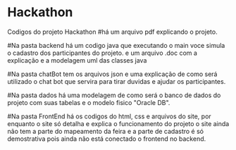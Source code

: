 # Hackathon
Codigos do projeto Hackathon
#há um arquivo pdf explicando o projeto.

#Na pasta backend há um codigo java que executando o main voce simula o cadastro dos participantes do projeto.
e um arquivo .doc com a explicação e a modelagem uml das classes java

#Na pasta chatBot tem os arquivos json e uma explicação de como será utilizado o chat bot que servira para tirar duvidas e ajudar os participantes.

#Na pasta dados há uma modelagem de como será o banco de dados do projeto com suas tabelas e o modelo fisico "Oracle DB".

#Na pasta FrontEnd há os codigos do html, css e arquivos do site, por enquanto o site só detalha e explica o funcionamento do projeto
o site ainda não tem a parte do mapeamento da feira e a parte de cadastro é só demostrativa pois ainda não está conectado o frontend no backend.
